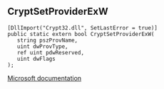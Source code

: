 ## CryptSetProviderExW

```
[DllImport("Crypt32.dll", SetLastError = true)]
public static extern bool CryptSetProviderExW(
   string pszProvName,
   uint dwProvType,
   ref uint pdwReserved,
   uint dwFlags
);
```

[Microsoft documentation](https://docs.microsoft.com/en-us/windows/win32/api/wincrypt/nf-wincrypt-cryptsetproviderexw)
